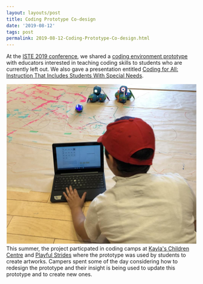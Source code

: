 ```yaml
---
layout: layouts/post
title: Coding Prototype Co-design
date: '2019-08-12'
tags: post
permalink: 2019-08-12-Coding-Prototype-Co-design.html
---
```

<p>
At the
<a href="https://conference.iste.org/2019/">ISTE 2019 conference</a>,
we shared a
<a href="https://prototype.codelearncreate.org/">coding environment prototype</a>
with educators interested in teaching coding skills to students
who are currently left out. We also gave a presentation entitled
<a href="https://conference.iste.org/2019/program/search/detail_session.php?id=112083158">
Coding for All: Instruction That Includes Students With Special Needs</a>.
</p>
<p>
<img src="images/CodingCamp.png" alt="Camper coding sequences to create art with paint,
 markers and the Dash and Sphero robots." /><br/>
This summer, the project particpated in coding camps at
<a href="https://codelearncreate.ca/blog/co-design-session-1/">Kayla's Children Centre</a> and
<a href="https://codelearncreate.ca/blog/co-design-session-4/">Playful Strides</a>
where the prototype was used by students to create artworks. Campers
spent some of the day considering how to redesign the prototype and
their insight is being used to update this prototype and to create new ones.
</p>
